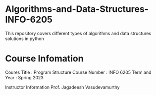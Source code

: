 # Algorithms-and-Data-Structures-INFO-6205
This repository covers different types of algorithms and data structures solutions in python

# Course Infomation

Coures Title : Program Structure
Course Number : INFO 6205
Term and Year : Spring 2023

Instructor Information
Prof. Jagadeesh Vasudevamurthy
